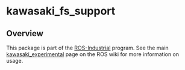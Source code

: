 # kawasaki_fs_support

## Overview

This package is part of the [ROS-Industrial][] program. See the main
[kawasaki_experimental][] page on the ROS wiki for more information on usage.


[ROS-Industrial]: http://wiki.ros.org/Industrial
[kawasaki_experimental]: http://wiki.ros.org/kawasaki_experimental
